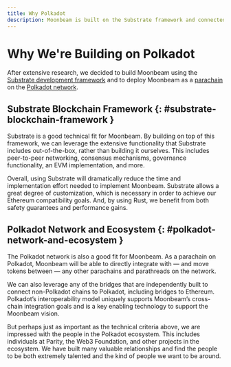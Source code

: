 ```yaml
---
title: Why Polkadot
description: Moonbeam is built on the Substrate framework and connected to the Polkadot network, adding speed and security to the platform.
---
```


# Why We're Building on Polkadot

After extensive research, we decided to build Moonbeam using the [Substrate development framework](/learn/platform/glossary/#substrate) and to deploy Moonbeam as a [parachain](/learn/platform/glossary/#parachains) on the [Polkadot network](/learn/platform/glossary/#polkadot).

## Substrate Blockchain Framework {: #substrate-blockchain-framework }

Substrate is a good technical fit for Moonbeam. By building on top of this framework, we can leverage the extensive functionality that Substrate includes out-of-the-box, rather than building it ourselves. This includes peer-to-peer networking, consensus mechanisms, governance functionality, an EVM implementation, and more.

Overall, using Substrate will dramatically reduce the time and implementation effort needed to implement Moonbeam. Substrate allows a great degree of customization, which is necessary in order to achieve our Ethereum compatibility goals. And, by using Rust, we benefit from both safety guarantees and performance gains.

## Polkadot Network and Ecosystem {: #polkadot-network-and-ecosystem }

The Polkadot network is also a good fit for Moonbeam. As a parachain on Polkadot, Moonbeam will be able to directly integrate with — and move tokens between — any other parachains and parathreads on the network.

We can also leverage any of the bridges that are independently built to connect non-Polkadot chains to Polkadot, including bridges to Ethereum. Polkadot’s interoperability model uniquely supports Moonbeam’s cross-chain integration goals and is a key enabling technology to support the Moonbeam vision.

But perhaps just as important as the technical criteria above, we are impressed with the people in the Polkadot ecosystem. This includes individuals at Parity, the Web3 Foundation, and other projects in the ecosystem. We have built many valuable relationships and find the people to be both extremely talented and the kind of people we want to be around.

